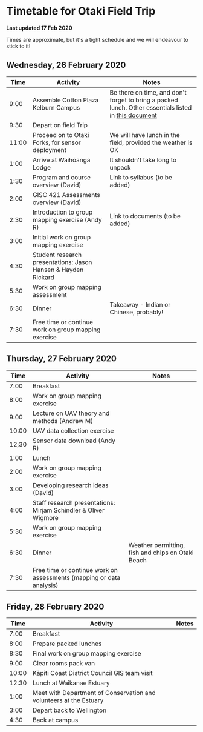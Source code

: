 # Timetable for Otaki Field Trip
**Last updated 17 Feb 2020**

Times are approximate, but it's a tight schedule and we will endeavour to stick to it!

## Wednesday, 26 February 2020
Time | Activity | Notes
--- | --- | ---
9:00 | Assemble Cotton Plaza Kelburn Campus | Be there on time, and don't forget to bring a packed lunch. Other essentials listed in [this document](overview-and-requirements.md)
9:30 | Depart on field Trip |
11:00 | Proceed on to Otaki Forks, for sensor deployment | We will have lunch in the field, provided the weather is OK
1:00 | Arrive at Waihōanga Lodge | It shouldn't take long to unpack
1:30 | Program and course overview (David) | Link to syllabus (to be added)
2:00 | GISC 421 Assessments overview (David)
2:30 | Introduction to group mapping exercise (Andy R) | Link to documents (to be added)
3:00 | Initial work on group mapping exercise
4:30 | Student research presentations: Jason Hansen &amp; Hayden Rickard
5:30 | Work on group mapping assessment
6:30 | Dinner | Takeaway - Indian or Chinese, probably!
7:30 | Free time or continue work on group mapping exercise

## Thursday, 27 February 2020
Time | Activity | Notes
--- | --- | ---
7:00 | Breakfast
8:00 | Work on group mapping exercise
9:00 | Lecture on UAV theory and methods (Andrew M)
10:00 | UAV data collection exercise
12;30 | Sensor data download (Andy R)
1:00 | Lunch
2:00 | Work on group mapping exercise
3:00 | Developing research ideas (David)
4:00 | Staff research presentations: Mirjam Schindler &amp; Oliver Wigmore
5:30 | Work on group mapping exercise
6:30 | Dinner | Weather permitting, fish and chips on Otaki Beach
7:30 | Free time or continue work on assessments (mapping or data analysis)

## Friday, 28 February 2020
Time | Activity | Notes
--- | --- | ---
7:00 | Breakfast
8:00 | Prepare packed lunches
8:30 | Final work on group mapping exercise
9:00 | Clear rooms pack van
10:00 | Kāpiti Coast District Council GIS team visit
12:30 | Lunch at Waikanae Estuary
1:00 | Meet with Department of Conservation and volunteers at the Estuary
3:00 | Depart back to Wellington
4:30 | Back at campus
